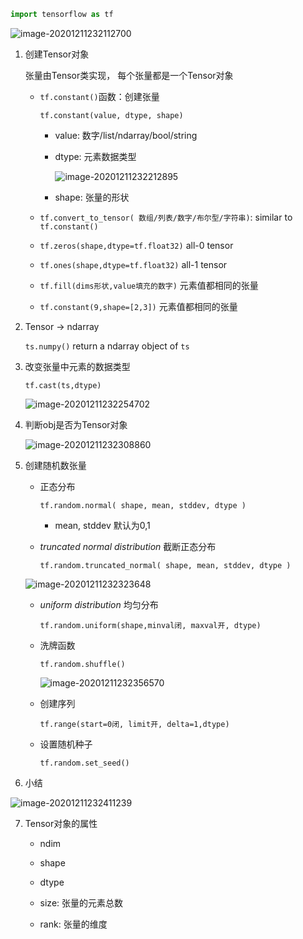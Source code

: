 ```python
import tensorflow as tf
```

![image-20201211232112700](https://i.loli.net/2020/12/12/RiM2aNgreS4hmQB.png)

1. 创建Tensor对象

   张量由Tensor类实现， 每个张量都是一个Tensor对象

   - `tf.constant()`函数：创建张量

     `tf.constant(value, dtype, shape)`

     - value: 数字/list/ndarray/bool/string

     - dtype: 元素数据类型

       ![image-20201211232212895](https://i.loli.net/2020/12/12/NovHteOLDQIqzK4.png)

     - shape: 张量的形状
     
   - `tf.convert_to_tensor( 数组/列表/数字/布尔型/字符串)`: similar to `tf.constant()`

   - `tf.zeros(shape,dtype=tf.float32)` all-0 tensor

   - `tf.ones(shape,dtype=tf.float32)` all-1 tensor

   - `tf.fill(dims形状,value填充的数字)` 元素值都相同的张量

   - `tf.constant(9,shape=[2,3])` 元素值都相同的张量

2. Tensor -> ndarray

   `ts.numpy()` return a ndarray object of `ts`

3. 改变张量中元素的数据类型

   `tf.cast(ts,dtype)`

   ![image-20201211232254702](https://i.loli.net/2020/12/12/cDhAdqMXO7LwPav.png)

4. 判断obj是否为Tensor对象

   ![image-20201211232308860](https://i.loli.net/2020/12/12/Q5boIyl4GBSi6u1.png)

5. 创建随机数张量

   - 正态分布

     `tf.random.normal( shape, mean, stddev, dtype )`

     - mean, stddev 默认为0,1

   - *truncated normal distribution* 截断正态分布

     `tf.random.truncated_normal( shape, mean, stddev, dtype )`

   ![image-20201211232323648](https://i.loli.net/2020/12/12/qs2Cm8MRA3BQHON.png)

   - *uniform distribution* 均匀分布

     `tf.random.uniform(shape,minval闭, maxval开, dtype)`

   - 洗牌函数

     `tf.random.shuffle()`

     ![image-20201211232356570](https://i.loli.net/2020/12/12/prytuYOlhWzHQg3.png)

   - 创建序列

     `tf.range(start=0闭, limit开, delta=1,dtype)`

   - 设置随机种子

     `tf.random.set_seed()`
6. 小结

![image-20201211232411239](https://i.loli.net/2020/12/12/V7JBsd8MLgAuKXP.png)

7. Tensor对象的属性
   - ndim
   
   - shape
   
   - dtype
   
   - size: 张量的元素总数
   
   - rank: 张量的维度
   
     